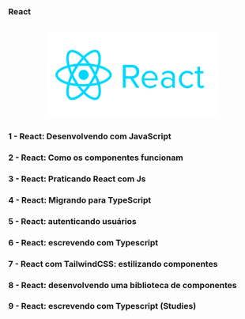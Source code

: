 ##
### React
##

<p align="center">
  <img alt="...." src="./src/reactjs_logo_icon_170805.png" width="70%">
</p>

### 1 - React: Desenvolvendo com JavaScript

### 2 - React: Como os componentes funcionam

### 3 - React: Praticando React com Js

### 4 - React: Migrando para TypeScript

### 5 - React: autenticando usuários

### 6 - React: escrevendo com Typescript

### 7 - React com TailwindCSS: estilizando componentes

### 8 - React: desenvolvendo uma biblioteca de componentes

### 9 - React: escrevendo com Typescript (Studies)
